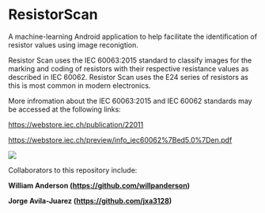 # ResistorScan
A machine-learning Android application to help facilitate the identification of resistor values using image reconigtion. 

Resistor Scan uses the IEC 60063:2015 standard to classify images for the marking and coding of resistors with their respective resistance values as described in IEC 60062. Resistor Scan uses the E24 series of resistors as this is most common in modern electronics. 

More infromation about the IEC 60063:2015 and IEC 60062 standards may be accessed at the following links:

https://webstore.iec.ch/publication/22011

https://webstore.iec.ch/preview/info_iec60062%7Bed5.0%7Den.pdf


![](Documentation/Readme_Images/resistorvalues.JPG)

Collaborators to this repository include:

**William Anderson (https://github.com/willpanderson)**

**Jorge Avila-Juarez (https://github.com/jxa3128)**
